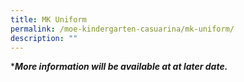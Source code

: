 ```yaml
---
title: MK Uniform
permalink: /moe-kindergarten-casuarina/mk-uniform/
description: ""
---
```

****More information will be available at at later date.***